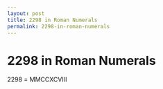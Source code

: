 ```yaml
---
layout: post
title: 2298 in Roman Numerals
permalink: 2298-in-roman-numerals
---
```


# 2298 in Roman Numerals

2298 = MMCCXCVIII
